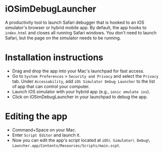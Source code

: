 # iOSimDebugLauncher

A productivity tool to launch Safari debugger that is hooked to an iOS simulator's browser or hybrid mobile app. By default, the app hooks to `index.html` and closes all running Safari windows. You don't need to launch Safari, but the page on the simulator needs to be running.

# Installation instructions

- Drag and drop the app into your Mac's launchpad for fast access.
- Go to `System Preferences` > `Security and Privacy` and select the `Privacy` tab. Under `Accessability`, add `iOS Simulator Debug Launcher` to the list of app that can control your computer.
- Launch iOS simulator with your hybrid app (e.g., `ionic emulate ios`).
- Click on iOSimDebugLauncher in your launchpad to debug the app.

# Editing the app

- Command+Space on your Mac.
- Enter `Script Editor` and launch it.
- Now you can edit the app's script located at `iOS\ Simulator\ Debug\ Launcher.app/Contents/Resources/Scripts/main.scpt`.
